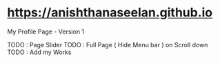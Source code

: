# https://anishthanaseelan.github.io
My Profile Page - Version 1

TODO : Page Slider
TODO : Full Page ( Hide Menu bar ) on Scroll down 
TODO : Add my Works